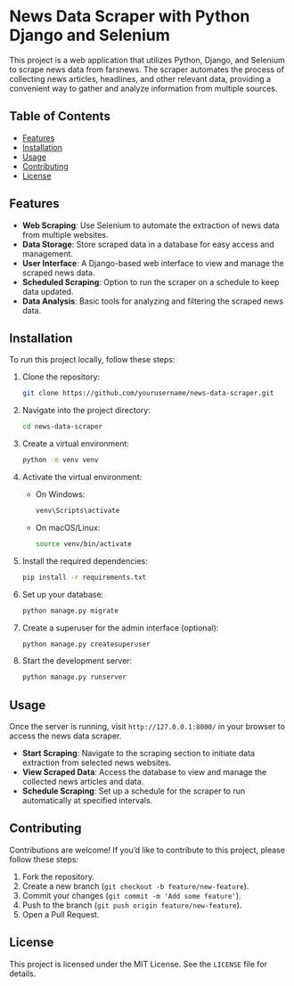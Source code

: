 # News Data Scraper with Python Django and Selenium

This project is a web application that utilizes Python, Django, and Selenium to scrape news data from farsnews. The scraper automates the process of collecting news articles, headlines, and other relevant data, providing a convenient way to gather and analyze information from multiple sources.

## Table of Contents
- [Features](#features)
- [Installation](#installation)
- [Usage](#usage)
- [Contributing](#contributing)
- [License](#license)

## Features

- **Web Scraping**: Use Selenium to automate the extraction of news data from multiple websites.
- **Data Storage**: Store scraped data in a database for easy access and management.
- **User Interface**: A Django-based web interface to view and manage the scraped news data.
- **Scheduled Scraping**: Option to run the scraper on a schedule to keep data updated.
- **Data Analysis**: Basic tools for analyzing and filtering the scraped news data.

## Installation

To run this project locally, follow these steps:

1. Clone the repository:
    ```bash
    git clone https://github.com/yourusername/news-data-scraper.git
    ```

2. Navigate into the project directory:
    ```bash
    cd news-data-scraper
    ```

3. Create a virtual environment:
    ```bash
    python -m venv venv
    ```

4. Activate the virtual environment:
    - On Windows:
      ```bash
      venv\Scripts\activate
      ```
    - On macOS/Linux:
      ```bash
      source venv/bin/activate
      ```

5. Install the required dependencies:
    ```bash
    pip install -r requirements.txt
    ```

6. Set up your database:
    ```bash
    python manage.py migrate
    ```

7. Create a superuser for the admin interface (optional):
    ```bash
    python manage.py createsuperuser
    ```

8. Start the development server:
    ```bash
    python manage.py runserver
    ```

## Usage

Once the server is running, visit `http://127.0.0.1:8000/` in your browser to access the news data scraper.

- **Start Scraping**: Navigate to the scraping section to initiate data extraction from selected news websites.
- **View Scraped Data**: Access the database to view and manage the collected news articles and data.
- **Schedule Scraping**: Set up a schedule for the scraper to run automatically at specified intervals.

## Contributing

Contributions are welcome! If you’d like to contribute to this project, please follow these steps:

1. Fork the repository.
2. Create a new branch (`git checkout -b feature/new-feature`).
3. Commit your changes (`git commit -m 'Add some feature'`).
4. Push to the branch (`git push origin feature/new-feature`).
5. Open a Pull Request.

## License

This project is licensed under the MIT License. See the `LICENSE` file for details.
